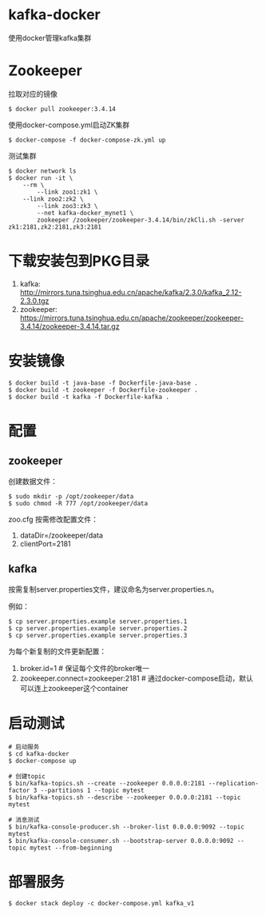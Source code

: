 # kafka-docker
使用docker管理kafka集群

# Zookeeper
拉取对应的镜像
```
$ docker pull zookeeper:3.4.14
```

使用docker-compose.yml启动ZK集群
```
$ docker-compose -f docker-compose-zk.yml up
```

测试集群
```
$ docker network ls
$ docker run -it \
	--rm \
    	--link zoo1:zk1 \
   	--link zoo2:zk2 \
    	--link zoo3:zk3 \
    	--net kafka-docker_mynet1 \
    	zookeeper /zookeeper/zookeeper-3.4.14/bin/zkCli.sh -server zk1:2181,zk2:2181,zk3:2181
```


# 下载安装包到PKG目录
1. kafka: http://mirrors.tuna.tsinghua.edu.cn/apache/kafka/2.3.0/kafka_2.12-2.3.0.tgz
2. zookeeper: https://mirrors.tuna.tsinghua.edu.cn/apache/zookeeper/zookeeper-3.4.14/zookeeper-3.4.14.tar.gz

# 安装镜像
```
$ docker build -t java-base -f Dockerfile-java-base .
$ docker build -t zookeeper -f Dockerfile-zookeeper .
$ docker build -t kafka -f Dockerfile-kafka .
```

# 配置
## zookeeper
创建数据文件：
```
$ sudo mkdir -p /opt/zookeeper/data
$ sudo chmod -R 777 /opt/zookeeper/data
```

zoo.cfg 按需修改配置文件：
1. dataDir=/zookeeper/data
2. clientPort=2181

## kafka
按需复制server.properties文件，建议命名为server.properties.n。

例如：
```
$ cp server.properties.example server.properties.1
$ cp server.properties.example server.properties.2
$ cp server.properties.example server.properties.3
```

为每个新复制的文件更新配置：
1. broker.id=1 # 保证每个文件的broker唯一
2. zookeeper.connect=zookeeper:2181	# 通过docker-compose启动，默认可以连上zookeeper这个container


# 启动测试
```
# 启动服务
$ cd kafka-docker
$ docker-compose up

# 创建topic
$ bin/kafka-topics.sh --create --zookeeper 0.0.0.0:2181 --replication-factor 3 --partitions 1 --topic mytest
$ bin/kafka-topics.sh --describe --zookeeper 0.0.0.0:2181 --topic mytest

# 消息测试
$ bin/kafka-console-producer.sh --broker-list 0.0.0.0:9092 --topic mytest
$ bin/kafka-console-consumer.sh --bootstrap-server 0.0.0.0:9092 --topic mytest --from-beginning
```

# 部署服务
```
$ docker stack deploy -c docker-compose.yml kafka_v1
```
